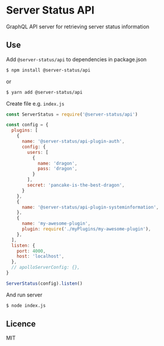 # Server Status API

GraphQL API server for retrieving server status information

## Use

Add `@server-status/api` to dependencies in package.json

```bash
$ npm install @server-status/api
```
or
```bash
$ yarn add @server-status/api
```

Create file e.g. `index.js`
```js
const ServerStatus = require('@server-status/api')

const config = {
  plugins: [
    {
      name: '@server-status/api-plugin-auth',
      config: {
        users: [
          {
            name: 'dragon',
            pass: 'dragon',
          }
        ],
        secret: 'pancake-is-the-best-dragon',
      }
    },
    {
      name: '@server-status/api-plugin-systeminformation',
    },
    {
      name: 'my-awesome-plugin',
      plugin: require('./myPlugins/my-awesome-plugin'),
    },
  ],
  listen: {
    port: 4000,
    host: 'localhost',
  },
  // apolloServerConfig: {},
}

ServerStatus(config).listen()

```
And run server
```bash
$ node index.js
```

## Licence

MIT
